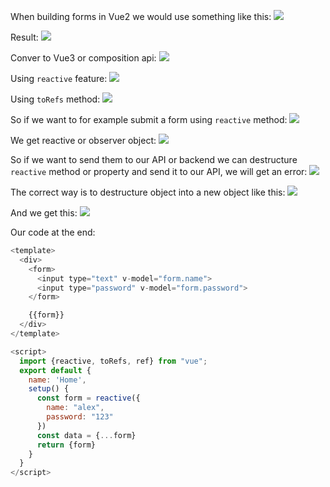 When building forms in Vue2 we would use something like this:
![](./assets/Pasted%20image%2020221110132243.png)

Result:
![](./assets/Pasted%20image%2020221110133258.png)

Conver to Vue3 or composition api:
![](./assets/Pasted%20image%2020221110133614.png)

Using `reactive` feature:
![](./assets/Pasted%20image%2020221110133726.png)

Using `toRefs` method:
![](./assets/Pasted%20image%2020221110133825.png)

So if we want to for example submit a form using `reactive` method:
![](./assets/Pasted%20image%2020221110134004.png)

We get reactive or observer object:
![](./assets/Pasted%20image%2020221110134027.png)

So if we want to send them to our API or backend we can destructure `reactive` method or property and send it to our API, we will get an error:
![](./assets/Pasted%20image%2020221110134158.png)

The correct way is to destructure object into a new object like this:
![](./assets/Pasted%20image%2020221110134421.png)

And we get this:
![](./assets/Pasted%20image%2020221110134439.png)

Our code at the end:
```js
<template>
  <div>
    <form>
      <input type="text" v-model="form.name">
      <input type="password" v-model="form.password">
    </form>

    {{form}}
  </div>
</template>

<script>
  import {reactive, toRefs, ref} from "vue";
  export default {
    name: 'Home',
    setup() {
      const form = reactive({
        name: "alex",
        password: "123"
      })
      const data = {...form}
      return {form}
    }
  }
</script>
```